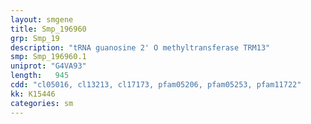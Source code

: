 ```yaml
---
layout: smgene
title: Smp_196960
grp: Smp_19
description: "tRNA guanosine 2' O methyltransferase TRM13"
smp: Smp_196960.1
uniprot: "G4VA93"
length:   945
cdd: "cl05016, cl13213, cl17173, pfam05206, pfam05253, pfam11722"
kk: K15446
categories: sm
---
```


